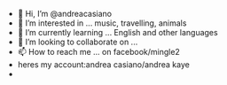 - 👋 Hi, I’m @andreacasiano
- 👀 I’m interested in ... music, travelling, animals
- 🌱 I’m currently learning ... English and other languages
- 💞️ I’m looking to collaborate on ...
- 📫 How to reach me ... on facebook/mingle2
- heres my account:andrea casiano/andrea kaye
-

<!---
andreacasiano/andreacasiano is a ✨ special ✨ repository because its `README.md` (this file) appears on your GitHub profile.
You can click the Preview link to take a look at your changes.
--->

